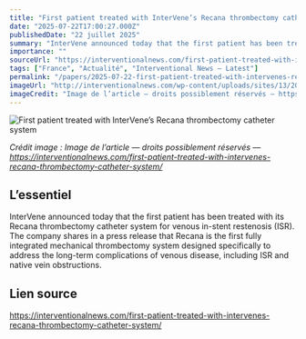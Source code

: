 ```yaml
---
title: "First patient treated with InterVene’s Recana thrombectomy catheter system"
date: "2025-07-22T17:00:27.000Z"
publishedDate: "22 juillet 2025"
summary: "InterVene announced today that the first patient has been treated with its Recana thrombectomy catheter system for venous in-stent restenosis (ISR). The company shares in a press release that Recana is the first fully integrated mechanical thrombectomy system designed specifically to address the long-term complications of venous disease, including ISR and native vein obstructions."
importance: ""
sourceUrl: "https://interventionalnews.com/first-patient-treated-with-intervenes-recana-thrombectomy-catheter-system/"
tags: ["France", "Actualité", "Interventional News — Latest"]
permalink: "/papers/2025-07-22-first-patient-treated-with-intervenes-recana-thrombectomy-catheter-system"
imageUrl: "http://interventionalnews.com/wp-content/uploads/sites/13/2025/07/InterVene-logo-web.png"
imageCredit: "Image de l’article — droits possiblement réservés — https://interventionalnews.com/first-patient-treated-with-intervenes-recana-thrombectomy-catheter-system/"
---
```


![First patient treated with InterVene’s Recana thrombectomy catheter system](http://interventionalnews.com/wp-content/uploads/sites/13/2025/07/InterVene-logo-web.png)

*Crédit image : Image de l’article — droits possiblement réservés — https://interventionalnews.com/first-patient-treated-with-intervenes-recana-thrombectomy-catheter-system/*

## L’essentiel

InterVene announced today that the first patient has been treated with its Recana thrombectomy catheter system for venous in-stent restenosis (ISR). The company shares in a press release that Recana is the first fully integrated mechanical thrombectomy system designed specifically to address the long-term complications of venous disease, including ISR and native vein obstructions.

## Lien source

https://interventionalnews.com/first-patient-treated-with-intervenes-recana-thrombectomy-catheter-system/

